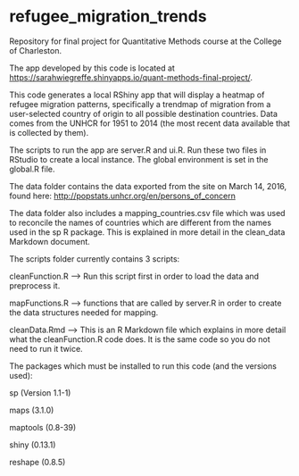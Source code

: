 # refugee_migration_trends
Repository for final project for Quantitative Methods course at the College of Charleston.

The app developed by this code is located at https://sarahwiegreffe.shinyapps.io/quant-methods-final-project/.

This code generates a local RShiny app that will display a heatmap of refugee migration patterns, 
specifically a trendmap of migration from a user-selected country of origin to all possible destination countries. 
Data comes from the UNHCR for 1951 to 2014 (the most recent data available that is collected by them). 

The scripts to run the app are server.R and ui.R. Run these two files in RStudio to create a local instance. The global environment is set in the global.R file.

The data folder contains the data exported from the site on March 14, 2016, found here: http://popstats.unhcr.org/en/persons_of_concern

The data folder also includes a mapping_countries.csv file which was used to reconcile the names of countries which are different from the names used in the sp R package. This is explained in more detail in the clean_data Markdown document.

The scripts folder currently contains 3 scripts:

cleanFunction.R --> Run this script first in order to load the data and preprocess it.

mapFunctions.R --> functions that are called by server.R in order to create the data structures needed for mapping.

cleanData.Rmd --> This is an R Markdown file which explains in more detail what the cleanFunction.R code does. It is the same code so you do not need to run it twice.

The packages which must be installed to run this code (and the versions used):

sp (Version 1.1-1)

maps (3.1.0)

maptools (0.8-39)

shiny (0.13.1)

reshape (0.8.5)
